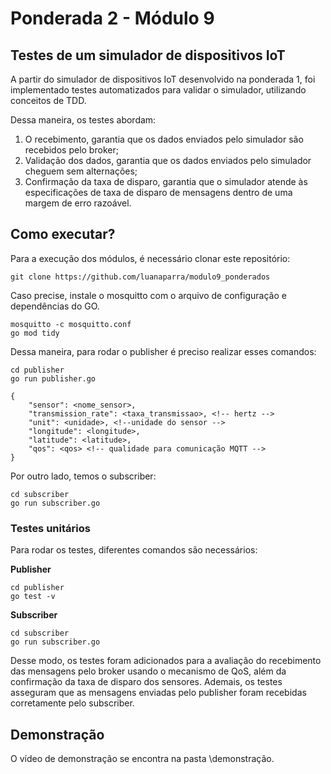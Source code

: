 # Ponderada 2 - Módulo 9
## Testes de um simulador de dispositivos IoT
A partir do simulador de dispositivos IoT desenvolvido na ponderada 1, foi implementado testes automatizados para validar o simulador, utilizando conceitos de TDD.

Dessa maneira, os testes abordam:
1. O recebimento, garantia que os dados enviados pelo simulador são recebidos pelo broker;
2. Validação dos dados, garantia que os dados enviados pelo simulador cheguem sem alternações;
3. Confirmação da taxa de disparo, garantia que o simulador atende às especificações de taxa de disparo de mensagens dentro de uma margem de erro razoável.

## Como executar?
Para a execução dos módulos, é necessário clonar este repositório:

```
git clone https://github.com/luanaparra/modulo9_ponderados
```

Caso precise, instale o mosquitto com o arquivo de configuração e dependências do GO.

```
mosquitto -c mosquitto.conf
go mod tidy
```

Dessa maneira, para rodar o publisher é preciso realizar esses comandos:

```
cd publisher
go run publisher.go
```
```
{   
    "sensor": <nome_sensor>,
    "transmission_rate": <taxa_transmissao>, <!-- hertz -->
    "unit": <unidade>, <!--unidade do sensor -->
    "longitude": <longitude>,
    "latitude": <latitude>,
    "qos": <qos> <!-- qualidade para comunicação MQTT -->
}
```

Por outro lado, temos o subscriber:

```
cd subscriber
go run subscriber.go
```
### Testes unitários
Para rodar os testes, diferentes comandos são necessários:

**Publisher**
```
cd publisher
go test -v
```

**Subscriber**
```
cd subscriber
go run subscriber.go
```

Desse modo, os testes foram adicionados para a avaliação do recebimento das mensagens pelo broker usando o mecanismo de QoS, além da confirmação da taxa de disparo dos sensores. Ademais, os testes asseguram que as mensagens enviadas pelo publisher foram recebidas corretamente pelo subscriber. 

## Demonstração

O vídeo de demonstração se encontra na pasta \demonstração.

